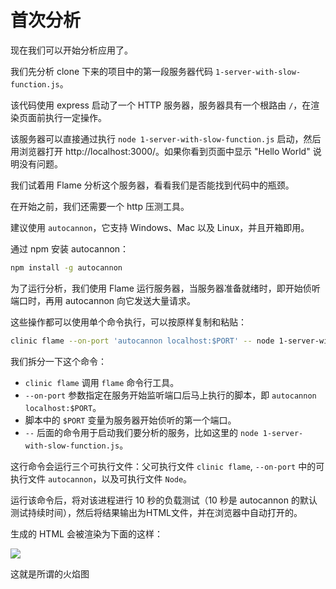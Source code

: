 # 首次分析

现在我们可以开始分析应用了。

我们先分析 clone 下来的项目中的第一段服务器代码 `1-server-with-slow-function.js`。

该代码使用 express 启动了一个 HTTP 服务器，服务器具有一个根路由 `/`，在渲染页面前执行一定操作。

该服务器可以直接通过执行 `node 1-server-with-slow-function.js` 启动，然后用浏览器打开 http://localhost:3000/。如果你看到页面中显示 "Hello World" 说明没有问题。

我们试着用 Flame 分析这个服务器，看看我们是否能找到代码中的瓶颈。

在开始之前，我们还需要一个 http 压测工具。

建议使用 `autocannon`，它支持 Windows、Mac 以及 Linux，并且开箱即用。

通过 npm 安装 autocannon：

```bash
npm install -g autocannon
```

为了运行分析，我们使用 Flame 运行服务器，当服务器准备就绪时，即开始侦听端口时，再用 autocannon 向它发送大量请求。

这些操作都可以使用单个命令执行，可以按原样复制和粘贴：

```bash
clinic flame --on-port 'autocannon localhost:$PORT' -- node 1-server-with-slow-function.js
```

我们拆分一下这个命令：
  - `clinic flame` 调用 `flame` 命令行工具。
  - `--on-port` 参数指定在服务开始监听端口后马上执行的脚本，即 `autocannon localhost:$PORT`。
  - 脚本中的 `$PORT` 变量为服务器开始侦听的第一个端口。
  - `--` 后面的命令用于启动我们要分析的服务，比如这里的 `node 1-server-with-slow-function.js`。

这行命令会运行三个可执行文件：父可执行文件 `clinic flame`, `--on-port` 中的可执行文件 `autocannon`，以及可执行文件 `Node`。

运行该命令后，将对该进程进行 10 秒的负载测试（10 秒是 autocannon 的默认测试持续时间），然后将结果输出为HTML文件，并在浏览器中自动打开的。

生成的 HTML 会被渲染为下面的这样：

![](https://clinicjs.org/static/60ec54d4c38a25cb8c567ccf71a6c187/65be2/03.png)

这就是所谓的火焰图